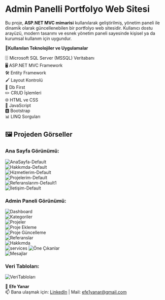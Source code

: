 # **Admin Panelli Portfolyo Web Sitesi**

Bu proje, **ASP.NET MVC mimarisi** kullanılarak geliştirilmiş, yönetim paneli ile dinamik olarak güncellenebilen bir portfolyo web sitesidir. Kullanıcı dostu arayüzü, modern tasarımı ve esnek yönetim paneli sayesinde kişisel ya da kurumsal kullanım için uygundur.

**🚀Kullanılan Teknolojiler ve Uygulamalar**

🗄️ Microsoft SQL Server (MSSQL) Veritabanı  
🖥️ ASP.NET MVC Framework  
🛠️ Entity Framework  
🖌️ Layout Kontrolü  
📂 Db First  
✏️ CRUD İşlemleri  
🌐 HTML ve CSS  
🎨 JavaScript  
🅱️ Bootstrap  
📊 LINQ Sorguları

## 🖼️ Projeden Görseller

### Ana Sayfa Görünümü:
![AnaSayfa-Default](https://github.com/user-attachments/assets/ef6cf06a-ef86-41cd-b31f-20a12f7e2fa4)  
![Hakkımda-Default](https://github.com/user-attachments/assets/353a1987-1495-4561-8b71-fc0d686e08ed)  
![Hizmetlerim-Default](https://github.com/user-attachments/assets/d2fb2de2-72c7-4c5f-9014-beb2204b2af7)  
![Projelerim-Default](https://github.com/user-attachments/assets/986141ca-2dac-464b-ad71-f5ad3b511cd0)  
![Referanslarım-Default1](https://github.com/user-attachments/assets/d16a1764-7c87-4a74-9da1-17371714863b)  
![İletişim-Default](https://github.com/user-attachments/assets/8a3d88b7-9b01-4649-8a60-de9c90ddf158)

### Admin Paneli Görünümü:
![Dashboard](https://github.com/user-attachments/assets/4047967f-1fb4-4249-a9ab-ee4d054ab2c8)  
![Kategoriler](https://github.com/user-attachments/assets/514da985-6a11-4626-9ef1-b0be9575536a)  
![Projeler](https://github.com/user-attachments/assets/f95de7ed-e107-41a3-a3db-2bf728a7bf24)  
![Proje Ekleme](https://github.com/user-attachments/assets/b5daae50-82a2-4832-ac82-3008ac17eb08)  
![Proje Güncelleme](https://github.com/user-attachments/assets/c47b1a61-1771-4070-8650-124f5ba9b50c)  
![Referanslar](https://github.com/user-attachments/assets/dd33277d-7ba8-4928-87d5-889b11f6b87f)  
![Hakkımda](https://github.com/user-attachments/assets/5a53f43f-f55c-412e-a654-7af53b170929)  
![services](https://github.com/user-attachments/assets/16b20f43-e858-46ff-a43e-236860d8cce0)
![Öne Çıkanlar](https://github.com/user-attachments/assets/48fdf57c-45b6-421c-86ef-80e1c0c149d3)  
![Mesajlar](https://github.com/user-attachments/assets/05ff55ed-d593-46cc-aa39-c6d1b6ceb1d3)

### Veri Tabloları:
![VeriTabloları](https://github.com/user-attachments/assets/900c4e5f-431b-4b6c-9da2-2d5d4b9aaae6)

👤 **Efe Yanar**  
📫 Bana ulaşmak için: [LinkedIn](https://www.linkedin.com/in/efe-yanar/) | Mail: efe1yanar@gmail.com
